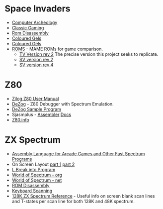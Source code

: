 # Space Invaders

* [Computer Archeology](https://www.computerarcheology.com/Arcade/SpaceInvaders/)
* [Classic Gaming](http://www.classicgaming.cc/classics/space-invaders/)
* [Rom Disassembly](https://www.computerarcheology.com/Arcade/SpaceInvaders/Code.html)
* [Coloured Gels](https://tobiasvl.github.io/blog/space-invaders/)
* [Coloured Gels](https://www.phoenixarcade.com/products/space-invaders/space-invaders-deluxe-monitor-gel)
* [ROMS](https://coolrom.com.au/roms/mame/) - MAME ROMs for game comparison.
  * [TV Version rev 2](https://coolrom.com.au/roms/mame/10708/Space_Invaders_(TV_Version_rev_2).php) The precise version this project seeks to replicate.
  * [SV version rev 2](https://coolrom.com.au/roms/mame/8938/Space_Invaders_(SV_Version_rev_2).php)
  * [SV version rev 4](https://coolrom.com.au/roms/mame/8981/Space_Invaders_(SV_Version_rev_4).php)


# Z80

* [Zilog Z80 User Manual](http://www.zilog.com/docs/z80/um0080.pdf)
* [DeZog](https://github.com/maziac/DeZog) - Z80 Debugger with Spectrum Emulation.
* [DeZog Sample Program](https://github.com/maziac/z80-sample-program)
* Sjasmplus - [Assembler](https://github.com/z00m128/sjasmplus) [Docs](https://z00m128.github.io/sjasmplus/documentation.html)
* [Z80.info](http://www.z80.info/)

# ZX Spectrum

* [Assembly Language for Arcade Games and Other Fast Spectrum Programs](https://worldofspectrum.org/archive/books/pages/assembly-language-for-arcade-games-and-other-fast-spectrum-programs/1)
* On Screen Layout [part 1](https://www.overtakenbyevents.com/lets-talk-about-the-zx-specrum-screen-layout/) [part 2](https://www.overtakenbyevents.com/lets-talk-about-the-zx-specrum-screen-layout-part-two/)
* [L Break into Program](http://www.breakintoprogram.co.uk/hardware/computers/zx-spectrum)
* [World of Spectrum - org](https://worldofspectrum.org/)
* [World of Spectrum - net](https://worldofspectrum.net/)
* [ROM Disassembly](http://primrosebank.net/computers/zxspectrum/docs/CompleteSpectrumROMDisassemblyThe.pdf)
* [Keyboard Scanning](http://www.breakintoprogram.co.uk/hardware/computers/zx-spectrum/keyboard)
* [128K ZX Spectrum Reference](https://worldofspectrum.org/faq/reference/128kreference.htm) - Useful info on screen blank scan lines and T-states per scan line for both 128K and 48K spectrum.